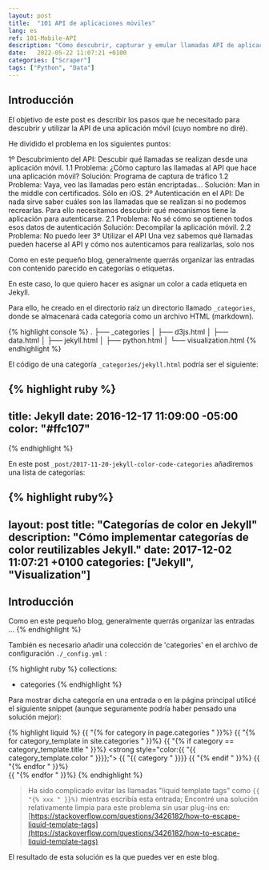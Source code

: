 ```yaml
---
layout: post
title:  "101 API de aplicaciones móviles"
lang: es
ref: 101-Mobile-API
description: "Cómo descubrir, capturar y emular llamadas API de aplicaciones móviles"
date:   2022-05-22 11:07:21 +0100
categories: ["Scraper"]
tags: ["Python", "Data"]
---
```

## Introducción

El objetivo de este post es describir los pasos que he necesitado para descubrir y utilizar la API de una aplicación móvil (cuyo nombre no diré).

He dividido el problema en los siguientes puntos:

1º Descubrimiento del API: Descubir qué llamadas se realizan desde una aplicación móvil.
    1.1 Problema: ¿Cómo capturo las llamadas al API que hace una aplicación móvil?
        Solución: Programa de captura de tráfico
    1.2 Problema: Vaya, veo las llamadas pero están encriptadas...
        Solución: Man in the middle con certificados. Sólo en iOS.
2º Autenticación en el API: De nada sirve saber cuáles son las llamadas que se realizan si no podemos recrearlas. Para ello necesitamos descubrir qué mecanismos tiene la aplicación para autenticarse.
    2.1 Problema: No sé cómo se optienen todos esos datos de autenticación
        Solución: Decompilar la aplicación móvil.
    2.2 Problema: No puedo leer 
3º Utilizar el API
    Una vez sabemos qué llamadas pueden hacerse al API y cómo nos autenticamos para realizarlas, solo nos 


Como en este pequeño blog, generalmente querrás organizar las entradas con contenido parecido en categorías o etiquetas.

En este caso, lo que quiero hacer es asignar un color a cada etiqueta en Jekyll.

Para ello, he creado en el directorio raíz un directorio llamado `_categories`, donde se almacenará cada categoría como un archivo HTML (markdown).

{% highlight console %}
.
├── _categories
│   ├── d3js.html
│   ├── data.html
│   ├── jekyll.html
│   ├── python.html
│   └── visualization.html
{% endhighlight %}

El código de una categoría `_categories/jekyll.html` podría ser el siguiente:

{% highlight ruby %}
---
title: Jekyll
date: 2016-12-17 11:09:00 -05:00
color: "#ffc107"
---
{% endhighlight %}

En este post `_post/2017-11-20-jekyll-color-code-categories` añadiremos una lista de categorías:

{% highlight ruby%}
---
layout: post
title:  "Categorías de color en Jekyll"
description: "Cómo implementar categorías de color reutilizables Jekyll."
date:   2017-12-02 11:07:21 +0100
categories: ["Jekyll", "Visualization"]
---
## Introducción
Como en este pequeño blog, generalmente querrás organizar las entradas ...
{% endhighlight %}

También es necesario añadir una colección de 'categories' en el archivo de configuración `./_config.yml` :

{% highlight ruby %}
collections:
  - categories
{% endhighlight %}

Para mostrar dicha categoría en una entrada o en la página principal utilicé el siguiente snippet (aunque seguramente podría haber pensado una solución mejor):

{% highlight liquid %}
    {{ "{% for category in page.categories " }}%}
        {{ "{% for category_template in site.categories " }}%}
            {{ "{% if category == category_template.title " }}%}
            <strong style="color:{{ "{{ category_template.color " }}}};">
                {{ "{{ category " }}}}
            </strong>
            {{ "{% endif " }}%}
        {{ "{% endfor " }}%}  
    {{ "{% endfor " }}%}
{% endhighlight %}

>Ha sido complicado evitar las llamadas "liquid template tags" como `{{ "{% xxx " }}%)` mientras escribía esta entrada; Encontré una solución relativamente limpia para este problema sin usar plug-ins en:
[https://stackoverflow.com/questions/3426182/how-to-escape-liquid-template-tags](https://stackoverflow.com/questions/3426182/how-to-escape-liquid-template-tags)

El resultado de esta solución es la que puedes ver en este blog.

